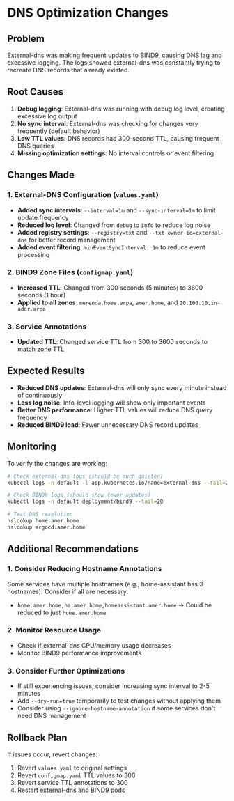 # DNS Optimization Changes

## Problem
External-dns was making frequent updates to BIND9, causing DNS lag and excessive logging. The logs showed external-dns was constantly trying to recreate DNS records that already existed.

## Root Causes
1. **Debug logging**: External-dns was running with debug log level, creating excessive log output
2. **No sync interval**: External-dns was checking for changes very frequently (default behavior)
3. **Low TTL values**: DNS records had 300-second TTL, causing frequent DNS queries
4. **Missing optimization settings**: No interval controls or event filtering

## Changes Made

### 1. External-DNS Configuration (`values.yaml`)
- **Added sync intervals**: `--interval=1m` and `--sync-interval=1m` to limit update frequency
- **Reduced log level**: Changed from `debug` to `info` to reduce log noise
- **Added registry settings**: `--registry=txt` and `--txt-owner-id=external-dns` for better record management
- **Added event filtering**: `minEventSyncInterval: 1m` to reduce event processing

### 2. BIND9 Zone Files (`configmap.yaml`)
- **Increased TTL**: Changed from 300 seconds (5 minutes) to 3600 seconds (1 hour)
- **Applied to all zones**: `merenda.home.arpa`, `amer.home`, and `20.100.10.in-addr.arpa`

### 3. Service Annotations
- **Updated TTL**: Changed service TTL from 300 to 3600 seconds to match zone TTL

## Expected Results
- **Reduced DNS updates**: External-dns will only sync every minute instead of continuously
- **Less log noise**: Info-level logging will show only important events
- **Better DNS performance**: Higher TTL values will reduce DNS query frequency
- **Reduced BIND9 load**: Fewer unnecessary DNS record updates

## Monitoring
To verify the changes are working:

```bash
# Check external-dns logs (should be much quieter)
kubectl logs -n default -l app.kubernetes.io/name=external-dns --tail=20

# Check BIND9 logs (should show fewer updates)
kubectl logs -n default deployment/bind9 --tail=20

# Test DNS resolution
nslookup home.amer.home
nslookup argocd.amer.home
```

## Additional Recommendations

### 1. Consider Reducing Hostname Annotations
Some services have multiple hostnames (e.g., home-assistant has 3 hostnames). Consider if all are necessary:
- `home.amer.home,ha.amer.home,homeassistant.amer.home` → Could be reduced to just `home.amer.home`

### 2. Monitor Resource Usage
- Check if external-dns CPU/memory usage decreases
- Monitor BIND9 performance improvements

### 3. Consider Further Optimizations
- If still experiencing issues, consider increasing sync interval to 2-5 minutes
- Add `--dry-run=true` temporarily to test changes without applying them
- Consider using `--ignore-hostname-annotation` if some services don't need DNS management

## Rollback Plan
If issues occur, revert changes:
1. Revert `values.yaml` to original settings
2. Revert `configmap.yaml` TTL values to 300
3. Revert service TTL annotations to 300
4. Restart external-dns and BIND9 pods
